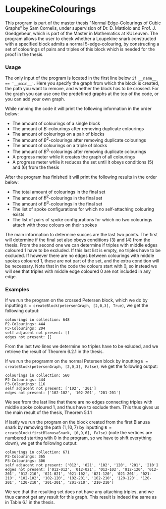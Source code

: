 # LoupekineColourings

This program is part of the master thesis "Normal Edge-Colourings of Cubic Graphs" by Sam Cornelis, under supervision of Dr. D. Mattiolo and Prof. J. Goedgebeur, which is part of the Master in Mathematics at KULeuven. The program allows the user to check whether a Loupekine snark constructed with a specified block admits a normal 5-edge-colouring, by constructing a set of colourings of pairs and triples of this block which is needed for the proof in the thesis.

### Usage
The only input of the program is located in the first line below `if __name__ == '__main__'`. Here you specify the graph from which the block is created, the path you want to remove, and whether the block has to be crossed. For the graph you can use one the predefined graphs at the top of the code, or you can add your own graph.

While running the code it will print the following information in the order below:
- The amount of colourings of a single block
- The amount of $B$-colourings after removing duplicate colourings
- The amount of colourings on a pair of blocks
- The amount of $B^2$-colourings after removing duplicate colourings
- The amount of colourings on a triple of blocks
- The amount of $B^3$-colourings after removing duplicate colourings
- A progress meter while it creates the graph of all colourings
- A progress meter while it reduces the set until it obeys conditions (5) and (6) from the thesis

After the program has finished it will print the following results in the order below:
- The total amount of colourings in the final set
- The amount of $B^2$-colourings in the final set
- The amount of $B^3$-colourings in the final set
- The list of spoke configurations for which no self-attaching colouring exists
- The list of pairs of spoke configurations for which no two colourings attach with those colours on their spokes

The main information to determine succes are the last two points. The first will determine if the final set also obeys conditions (3) and (4) from the thesis. From the second one we can determine if triples with middle edges coloured 1 have to be excluded. If this last list is empty, no triples have to be excluded. If however there are no edges between colourings with middle spokes coloured 1, these are not part of the set, and the extra condition will be necessary. Note that in the code the colours start with 0, so instead we will see that triples with middle edge coloured 0 are not included in any edge.

### Examples
If we run the program on the crossed Petersen block, which we do by inputting `B = createBlock(petersenGraph, [2,0,3], True)`, we get the following output:

```
colourings in collection: 648
P2-Colourings: 444
P3-Colourings: 204
self adjacent not present: []
edges not present: []
```

From the last two lines we determine no triples have to be exluded, and we retrieve the result of Theorem 6.2.1 in the thesis.

If we run the programm on the normal Petersen block by inputting `B = createBlock(petersenGraph, [2,0,3], False)`, we get the following output:

```
colourings in collection: 560
P2-Colourings: 444
P3-Colourings: 116
self adjacent not present: ['102', '201']
edges not present: ['102-102', '102-201', '201-201']
```

We see from the last line that there are no edges connecting triples with middle spoke coloured 1, and thus have to exclude them. This thus gives us the main result of the thesis, Theorem 5.1.1

If lastly we run the program on the block created from the first Blanusa snark by removing the path $(1,10,7)$ by inputting `B = createBlock(firstBlanusaSnark, [0,9,6], False)` (note the vertices are numbered starting with 0 in the program, so we have to shift everything down), we get the following output:

```
colourings in collection: 671
P2-Colourings: 365
P3-Colourings: 306
self adjacent not present: ['012', '021', '102', '120', '201', '210']
edges not present: ['012-012', '012-021', '012-102', '012-120', '012-201', '012-210', '021-021', '021-102', '021-120', '021-201', '021-210', '102-102', '102-120', '102-201', '102-210', '120-120', '120-201', '120-210', '201-201', '201-210', '210-210']
```

We see that the resulting set does not have any attaching triples, and we thus cannot get any result for this graph. This result is indeed the same as in Table 6.1 in the thesis.
